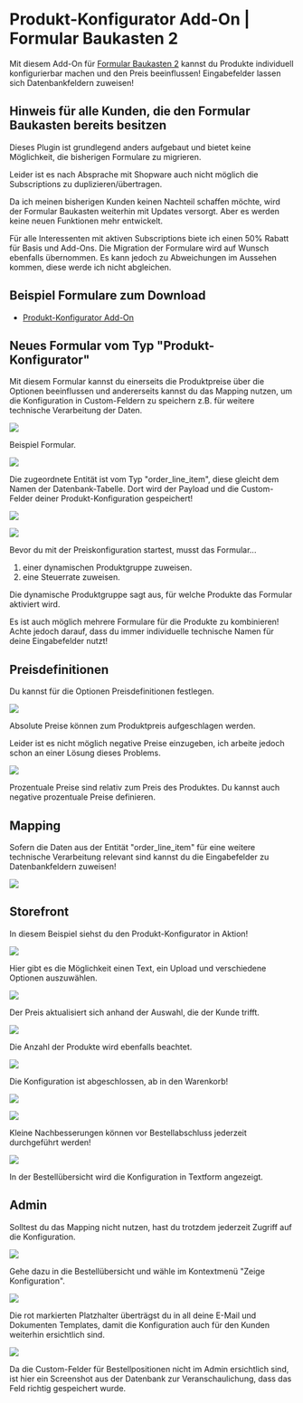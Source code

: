 # Produkt-Konfigurator Add-On | Formular Baukasten 2

Mit diesem Add-On für [Formular Baukasten 2](../MoorlForms/index.md) kannst du Produkte 
individuell konfigurierbar machen und den Preis beeinflussen! Eingabefelder lassen sich
Datenbankfeldern zuweisen!

## Hinweis für alle Kunden, die den Formular Baukasten bereits besitzen

Dieses Plugin ist grundlegend anders aufgebaut und bietet keine Möglichkeit, die bisherigen
Formulare zu migrieren.

Leider ist es nach Absprache mit Shopware auch nicht möglich die Subscriptions zu duplizieren/übertragen.

Da ich meinen bisherigen Kunden keinen Nachteil schaffen möchte, wird der Formular Baukasten
weiterhin mit Updates versorgt. Aber es werden keine neuen Funktionen mehr entwickelt.

Für alle Interessenten mit aktiven Subscriptions biete ich einen 50% Rabatt für Basis und Add-Ons. 
Die Migration der Formulare wird auf Wunsch ebenfalls übernommen.
Es kann jedoch zu Abweichungen im Aussehen kommen, diese werde ich nicht abgleichen.

## Beispiel Formulare zum Download

- [Produkt-Konfigurator Add-On](examples/custom-products-add-on.json)

## Neues Formular vom Typ "Produkt-Konfigurator"

Mit diesem Formular kannst du einerseits die Produktpreise über die Optionen beeinflussen und
andererseits kannst du das Mapping nutzen, um die Konfiguration in Custom-Feldern zu speichern
z.B. für weitere technische Verarbeitung der Daten.

![](images/fbcp-01.jpg)

Beispiel Formular.

![](images/fbcp-04.jpg)

Die zugeordnete Entität ist vom Typ "order_line_item", diese gleicht dem Namen der Datenbank-Tabelle.
Dort wird der Payload und die Custom-Felder deiner Produkt-Konfiguration gespeichert!

![](images/fbcp-02.jpg)

![](images/fbcp-03.jpg)

Bevor du mit der Preiskonfiguration startest, musst das Formular...

1. einer dynamischen Produktgruppe zuweisen.
2. eine Steuerrate zuweisen.

Die dynamische Produktgruppe sagt aus, für welche Produkte das Formular aktiviert wird.

Es ist auch möglich mehrere Formulare für die Produkte zu kombinieren! Achte jedoch darauf,
dass du immer individuelle technische Namen für deine Eingabefelder nutzt!

## Preisdefinitionen

Du kannst für die Optionen Preisdefinitionen festlegen.

![](images/fbcp-05.jpg)

Absolute Preise können zum Produktpreis aufgeschlagen werden.

Leider ist es nicht möglich negative Preise einzugeben, ich arbeite jedoch schon an einer Lösung dieses Problems.

![](images/fbcp-06.jpg)

Prozentuale Preise sind relativ zum Preis des Produktes. Du kannst auch negative prozentuale Preise definieren.

## Mapping

Sofern die Daten aus der Entität "order_line_item" für eine weitere technische Verarbeitung relevant sind 
kannst du die Eingabefelder zu Datenbankfeldern zuweisen!

![](images/fbcp-07.jpg)

## Storefront

In diesem Beispiel siehst du den Produkt-Konfigurator in Aktion!

![](images/fbcp-08.jpg)

Hier gibt es die Möglichkeit einen Text, ein Upload und verschiedene Optionen auszuwählen.

![](images/fbcp-09.jpg)

Der Preis aktualisiert sich anhand der Auswahl, die der Kunde trifft.

![](images/fbcp-10.jpg)

Die Anzahl der Produkte wird ebenfalls beachtet.

![](images/fbcp-11.jpg)

Die Konfiguration ist abgeschlossen, ab in den Warenkorb!

![](images/fbcp-12.jpg)

![](images/fbcp-13.jpg)

Kleine Nachbesserungen können vor Bestellabschluss jederzeit durchgeführt werden!

![](images/fbcp-14.jpg)

In der Bestellübersicht wird die Konfiguration in Textform angezeigt.

## Admin

Solltest du das Mapping nicht nutzen, hast du trotzdem jederzeit Zugriff auf die Konfiguration.

![](images/fbcp-15.jpg)

Gehe dazu in die Bestellübersicht und wähle im Kontextmenü "Zeige Konfiguration".

![](images/fbcp-16.jpg)

Die rot markierten Platzhalter überträgst du in all deine E-Mail und Dokumenten Templates, damit die 
Konfiguration auch für den Kunden weiterhin ersichtlich sind.

![](images/fbcp-17.jpg)

Da die Custom-Felder für Bestellpositionen nicht im Admin ersichtlich sind, ist hier ein Screenshot aus
der Datenbank zur Veranschaulichung, dass das Feld richtig gespeichert wurde.

